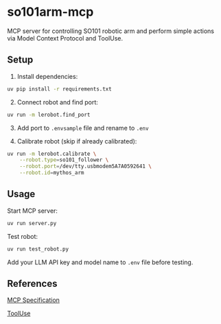 # so101arm-mcp

MCP server for controlling SO101 robotic arm and perform simple actions via Model Context Protocol and ToolUse.

## Setup

1. Install dependencies:
```bash
uv pip install -r requirements.txt
```

2. Connect robot and find port:
```bash
uv run -m lerobot.find_port
```

3. Add port to `.envsample` file and rename to `.env`

4. Calibrate robot (skip if already calibrated):
```bash
uv run -m lerobot.calibrate \
    --robot.type=so101_follower \
    --robot.port=/dev/tty.usbmodem5A7A0592641 \
    --robot.id=mythos_arm
```

## Usage

Start MCP server:
```bash
uv run server.py
```

Test robot:
```bash
uv run test_robot.py
```

Add your LLM API key and model name to `.env` file before testing.

## References

[MCP Specification](https://modelcontextprotocol.io/specification/2025-06-18/server/tools)

[ToolUse](https://console.groq.com/docs/tool-use)